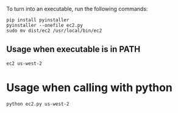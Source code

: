 To turn into an executable, run the following commands:

```
pip install pyinstaller
pyinstaller --onefile ec2.py
sudo mv dist/ec2 /usr/local/bin/ec2
```

## Usage when executable is in PATH

```
ec2 us-west-2
```

# Usage when calling with python

```
python ec2.py us-west-2
```